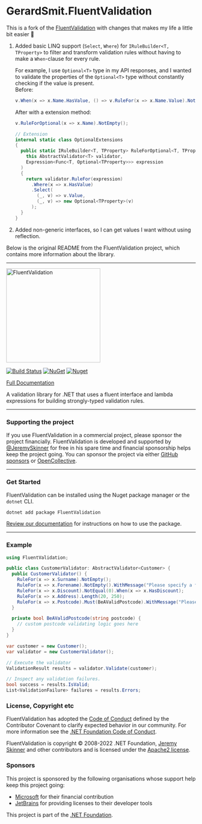 # GerardSmit.FluentValidation

This is a fork of the [FluentValidation](https://github.com/FluentValidation/FluentValidation) with changes that makes my life a little bit easier 🙂

1. Added basic LINQ support (`Select`, `Where`) for `IRuleBuilder<T, TProperty>` to filter and transform validation rules without having to make a `When`-clause for every rule.
  
   For example, I use `Optional<T>` type in my API responses, and I wanted to validate the properties of the `Optional<T>` type without constantly checking if the value is present.  
   Before:  
   ```csharp
   v.When(x => x.Name.HasValue, () => v.RuleFor(x => x.Name.Value).NotEmpty());
   ```

    After with a extension method:
    ```csharp
    v.RuleForOptional(x => x.Name).NotEmpty();

    // Extension
    internal static class OptionalExtensions
    {
      public static IRuleBuilder<T, TProperty> RuleForOptional<T, TProperty>(
        this AbstractValidator<T> validator,
        Expression<Func<T, Optional<TProperty>>> expression
      )
      {
        return validator.RuleFor(expression)
          .Where(x => x.HasValue)
          .Select(
            (_, v) => v.Value,
            (_, v) => new Optional<TProperty>(v)
          );
      }
    }
    ```

2. Added non-generic interfaces, so I can get values I want without using reflection.

Below is the original README from the FluentValidation project, which contains more information about the library.

---

<p>
<img src="https://raw.githubusercontent.com/FluentValidation/FluentValidation/gh-pages/assets/images/logo/fluent-validation-logo.png" alt="FluentValidation" width="250px" />
</p>

[![Build Status](https://github.com/FluentValidation/FluentValidation/workflows/CI/badge.svg)](https://github.com/FluentValidation/FluentValidation/actions?query=workflow%3ACI) [![NuGet](https://img.shields.io/nuget/v/FluentValidation.svg)](https://nuget.org/packages/FluentValidation) [![Nuget](https://img.shields.io/nuget/dt/FluentValidation.svg)](https://nuget.org/packages/FluentValidation)

[Full Documentation](https://fluentvalidation.net)

A validation library for .NET that uses a fluent interface
and lambda expressions for building strongly-typed validation rules.

---
### Supporting the project
If you use FluentValidation in a commercial project, please sponsor the project financially. FluentValidation is developed and supported by [@JeremySkinner](https://github.com/JeremySkinner) for free in his spare time and financial sponsorship helps keep the project going. You can sponsor the project via either [GitHub sponsors](https://github.com/sponsors/JeremySkinner) or [OpenCollective](https://opencollective.com/FluentValidation).

---

### Get Started

FluentValidation can be installed using the Nuget package manager or the `dotnet` CLI.

```
dotnet add package FluentValidation
```

[Review our documentation](https://docs.fluentvalidation.net) for instructions on how to use the package.

---

### Example
```csharp
using FluentValidation;

public class CustomerValidator: AbstractValidator<Customer> {
  public CustomerValidator() {
    RuleFor(x => x.Surname).NotEmpty();
    RuleFor(x => x.Forename).NotEmpty().WithMessage("Please specify a first name");
    RuleFor(x => x.Discount).NotEqual(0).When(x => x.HasDiscount);
    RuleFor(x => x.Address).Length(20, 250);
    RuleFor(x => x.Postcode).Must(BeAValidPostcode).WithMessage("Please specify a valid postcode");
  }

  private bool BeAValidPostcode(string postcode) {
    // custom postcode validating logic goes here
  }
}

var customer = new Customer();
var validator = new CustomerValidator();

// Execute the validator
ValidationResult results = validator.Validate(customer);

// Inspect any validation failures.
bool success = results.IsValid;
List<ValidationFailure> failures = results.Errors;
```

### License, Copyright etc

FluentValidation has adopted the [Code of Conduct](https://github.com/FluentValidation/FluentValidation/blob/main/.github/CODE_OF_CONDUCT.md) defined by the Contributor Covenant to clarify expected behavior in our community.
For more information see the [.NET Foundation Code of Conduct](https://dotnetfoundation.org/code-of-conduct).

FluentValidation is copyright &copy; 2008-2022 .NET Foundation, [Jeremy Skinner](https://jeremyskinner.co.uk) and other contributors and is licensed under the [Apache2 license](https://github.com/JeremySkinner/FluentValidation/blob/master/License.txt).

### Sponsors

This project is sponsored by the following organisations whose support help keep this project going:

- [Microsoft](https://microsoft.com) for their financial contribution 
- [JetBrains](https://www.jetbrains.com/?from=FluentValidation) for providing licenses to their developer tools

This project is part of the [.NET Foundation](https://dotnetfoundation.org).
